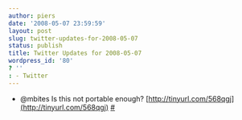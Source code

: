 ```yaml
---
author: piers
date: '2008-05-07 23:59:59'
layout: post
slug: twitter-updates-for-2008-05-07
status: publish
title: Twitter Updates for 2008-05-07
wordpress_id: '80'
? ''
: - Twitter
---
```


  * @mbites Is this not portable enough? [http://tinyurl.com/568qgj](http://tinyurl.com/568qgj) [#](http://twitter.com/pierskarsenbarg/statuses/805384029)


